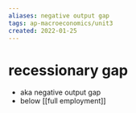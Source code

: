 ```yaml
---
aliases: negative output gap
tags: ap-macroeconomics/unit3 
created: 2022-01-25
---
```


# recessionary gap

- aka negative output gap
- below [[full employment]]

<!---->